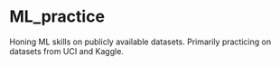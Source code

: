 # ML_practice
Honing ML skills on publicly available datasets.
Primarily practicing on datasets from UCI and Kaggle.
